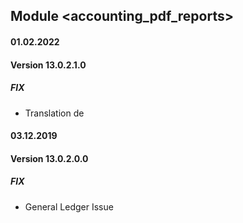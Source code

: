 ## Module <accounting_pdf_reports>

#### 01.02.2022
#### Version 13.0.2.1.0
##### FIX
- Translation de 

#### 03.12.2019
#### Version 13.0.2.0.0
##### FIX
- General Ledger Issue 
